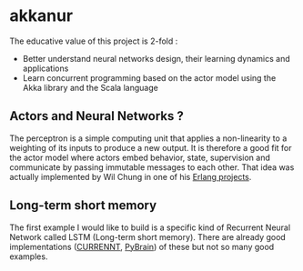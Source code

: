 akkanur
=======

The educative value of this project is 2-fold :

-  Better understand neural networks design, their learning dynamics and applications
-  Learn concurrent programming based on the actor model using the Akka library and the Scala language

## Actors and Neural Networks ?

The perceptron is a simple computing unit that applies a non-linearity to a weighting of its inputs to produce a new output.
It is therefore a good fit for the actor model where actors embed behavior, state, supervision and communicate by passing
immutable messages to each other. That idea was actually implemented by Wil Chung in one of his [Erlang projects](https://github.com/iamwilhelm/erlang_ann).

## Long-term short memory

The first example I would like to build is a specific kind of Recurrent Neural Network called LSTM (Long-term short memory).
There are already good implementations ([CURRENNT](http://ehc.ac/projects/currennt/files/), [PyBrain](http://pybrain.org/docs/))
of these but not so many good examples.

